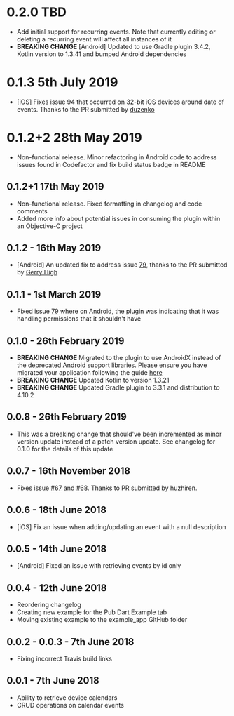# 0.2.0 TBD
* Add initial support for recurring events. Note that currently editing or deleting a recurring event will affect all instances of it
* **BREAKING CHANGE** [Android] Updated to use Gradle plugin 3.4.2, Kotlin version to 1.3.41 and bumped Android dependencies

# 0.1.3 5th July 2019
* [iOS] Fixes issue [94](https://github.com/builttoroam/flutter_plugins/issues/94) that occurred on 32-bit iOS devices around date of events. Thanks to the PR submitted by [duzenko](https://github.com/duzenko)

# 0.1.2+2 28th May 2019
* Non-functional release. Minor refactoring in Android code to address issues found in Codefactor and fix build status badge in README

## 0.1.2+1 17th May 2019
* Non-functional release. Fixed formatting in changelog and code comments
* Added more info about potential issues in consuming the plugin within an Objective-C project

## 0.1.2 - 16th May 2019
* [Android] An updated fix to address issue [79](https://github.com/builttoroam/flutter_plugins/issues/79), thanks to the PR submitted by [Gerry High](https://github.com/gerryhigh)

## 0.1.1 - 1st March 2019
* Fixed issue [79](https://github.com/builttoroam/flutter_plugins/issues/79) where on Android, the plugin was indicating that it was handling permissions that it shouldn't have

## 0.1.0 - 26th February 2019
* **BREAKING CHANGE** Migrated to the plugin to use AndroidX instead of the deprecated Android support libraries. Please ensure you have migrated your application following the guide [here](https://developer.android.com/jetpack/androidx/migrate)
* **BREAKING CHANGE** Updated Kotlin to version 1.3.21
* **BREAKING CHANGE** Updated Gradle plugin to 3.3.1 and distribution to 4.10.2

## 0.0.8 - 26th February 2019

* This was a breaking change that should've been incremented as minor version update instead of a patch version update. See changelog for 0.1.0 for the details of this update

## 0.0.7 - 16th November 2018
* Fixes issue [#67](https://github.com/builttoroam/flutter_plugins/issues/67) and [#68](https://github.com/builttoroam/flutter_plugins/issues/68). Thanks to PR submitted by huzhiren.

## 0.0.6 - 18th June 2018
* [iOS] Fix an issue when adding/updating an event with a null description

## 0.0.5 - 14th June 2018

* [Android] Fixed an issue with retrieving events by id only

## 0.0.4 - 12th June 2018

* Reordering changelog
* Creating new example for the Pub Dart Example tab
* Moving existing example to the example_app GitHub folder

## 0.0.2 - 0.0.3 - 7th June 2018

* Fixing incorrect Travis build links

## 0.0.1 - 7th June 2018

* Ability to retrieve device calendars
* CRUD operations on calendar events
